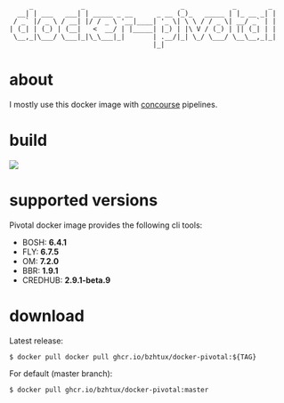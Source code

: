 ```
     _            _                        _            _        _ 
  __| | ___   ___| | _____ _ __      _ __ (_)_   _____ | |_ __ _| |
 / _` |/ _ \ / __| |/ / _ \ '__|____| '_ \| \ \ / / _ \| __/ _` | |
| (_| | (_) | (__|   <  __/ | |_____| |_) | |\ V / (_) | || (_| | |
 \__,_|\___/ \___|_|\_\___|_|       | .__/|_| \_/ \___/ \__\__,_|_|
                                    |_|                            

```

# about
I mostly use this docker image with [concourse](https://concourse-ci.org/) pipelines.

# build

![](https://api.travis-ci.com/bzhtux/docker-pivotal.svg?branch=master)

# supported versions

Pivotal docker image provides the following cli tools:

 * BOSH: **6.4.1**
 * FLY: **6.7.5**
 * OM: **7.2.0**
 * BBR: **1.9.1**
 * CREDHUB: **2.9.1-beta.9**


# download

Latest release:

```shell
$ docker pull docker pull ghcr.io/bzhtux/docker-pivotal:${TAG}
```

For default (master branch):

```shell
$ docker pull ghcr.io/bzhtux/docker-pivotal:master
```
